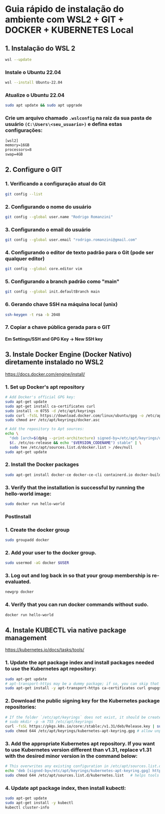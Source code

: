 # Guia rápido de instalação do ambiente com WSL2 + GIT + DOCKER + KUBERNETES Local

## 1. Instalação do WSL 2
``` bash
wsl --update
```

### Instale o Ubuntu 22.04
```bash
wsl --install Ubuntu-22.04
```

### Atualize o Ubuntu 22.04
```bash
sudo apt update && sudo apt upgrade 
```

### Crie um arquivo chamado `.wslconfig` na raiz da sua pasta de usuário `(C:\Users\<seu_usuario>)` e defina estas configurações:
```txt
[wsl2]
memory=16GB
processors=8
swap=4GB
```

## 2. Configure o GIT 
### 1. Verificando a configuração atual do Git 
```bash
git config --list 
```
### 2. Configurando o nome do usuário 
```bash
git config --global user.name "Rodrigo Romanzini" 
```
### 3. Configurando o email do usuário  
```bash
git config --global user.email "rodrigo.romanzini@gmail.com" 
```
### 4. Configurando o editor de texto padrão para o Git (pode ser qualquer editor)   
```bash
git config --global core.editor vim
```
### 5. Configurando a branch padrão como "main"    
```bash
git config --global init.defaultBranch main 
```
### 6. Gerando chave SSH na máquina local (unix)    
```bash
ssh-keygen -t rsa -b 2048 
```
### 7. Copiar a chave pública gerada para o GIT
#### Em Settings/SSH and GPG Key -> New SSH key 


## 3. Instale Docker Engine (Docker Nativo) diretamente instalado no WSL2
https://docs.docker.com/engine/install/

### 1. Set up Docker's apt repository
```bash
# Add Docker's official GPG key:
sudo apt-get update
sudo apt-get install ca-certificates curl
sudo install -m 0755 -d /etc/apt/keyrings
sudo curl -fsSL https://download.docker.com/linux/ubuntu/gpg -o /etc/apt/keyrings/docker.asc
sudo chmod a+r /etc/apt/keyrings/docker.asc

# Add the repository to Apt sources:
echo \
  "deb [arch=$(dpkg --print-architecture) signed-by=/etc/apt/keyrings/docker.asc] https://download.docker.com/linux/ubuntu \
  $(. /etc/os-release && echo "$VERSION_CODENAME") stable" | \
  sudo tee /etc/apt/sources.list.d/docker.list > /dev/null
sudo apt-get update 
```

### 2. Install the Docker packages
```bash
sudo apt-get install docker-ce docker-ce-cli containerd.io docker-buildx-plugin docker-compose-plugin
```

### 3. Verify that the installation is successful by running the hello-world image:
```bash
sudo docker run hello-world
```

### PostInstall

### 1. Create the docker group
```bash
sudo groupadd docker
```

### 2. Add your user to the docker group.
```bash
sudo usermod -aG docker $USER
```

### 3. Log out and log back in so that your group membership is re-evaluated.
```bash
newgrp docker
```

### 4. Verify that you can run docker commands without sudo.
```bash
docker run hello-world
```

## 4. Instale KUBECTL via native package management
https://kubernetes.io/docs/tasks/tools/

### 1. Update the apt package index and install packages needed to use the Kubernetes apt repository:
```bash
sudo apt-get update
# apt-transport-https may be a dummy package; if so, you can skip that package
sudo apt-get install -y apt-transport-https ca-certificates curl gnupgs
```
### 2. Download the public signing key for the Kubernetes package repositories:
```bash
# If the folder `/etc/apt/keyrings` does not exist, it should be created before the curl command, read the note below.
# sudo mkdir -p -m 755 /etc/apt/keyrings
curl -fsSL https://pkgs.k8s.io/core:/stable:/v1.31/deb/Release.key | sudo gpg --dearmor -o /etc/apt/keyrings/kubernetes-apt-keyring.gpg
sudo chmod 644 /etc/apt/keyrings/kubernetes-apt-keyring.gpg # allow unprivileged APT programs to read this keyring
```
### 3. Add the appropriate Kubernetes apt repository. If you want to use Kubernetes version different than v1.31, replace v1.31 with the desired minor version in the command below:
```bash
# This overwrites any existing configuration in /etc/apt/sources.list.d/kubernetes.list
echo 'deb [signed-by=/etc/apt/keyrings/kubernetes-apt-keyring.gpg] https://pkgs.k8s.io/core:/stable:/v1.31/deb/ /' | sudo tee /etc/apt/sources.list.d/kubernetes.list
sudo chmod 644 /etc/apt/sources.list.d/kubernetes.list   # helps tools such as command-not-found to work correctly
```
### 4. Update apt package index, then install kubectl:
```bash
sudo apt-get update
sudo apt-get install -y kubectl
kubectl cluster-info
```
